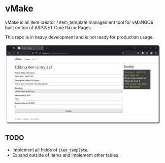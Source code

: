 # vMake
vMake is an item creator / item_template management tool for vMaNGOS built on top of ASP.NET Core Razor Pages.

This repo is in heavy development and is not ready for production usage.

![Preview Image](https://raw.githubusercontent.com/AnchyDev/vMake/master/.github/images/vmake.png)
## TODO
- Implement all fields of `item_template`.
- Expand outside of items and implement other tables.